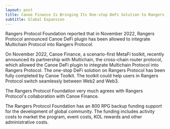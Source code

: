 ```yaml
---
layout: post
title: Canoe Finance Is Bringing Its One-stop DeFi Solution to Rangers Protocol
subtitle: Global Expansion
---
```


Rangers Protocol Foundation reported that in November 2022, Rangers Protocol announced Canoe DeFi plugin has been allowed to integrate Multichain Protocol into Rangers Protocol.

On November 2022, Canoe Finance, a scenario-first MetaFi toolkit, recently announced its partnership with Multichain, the cross-chain router protocol, which allowed the Canoe DeFi plugin to integrate Multichain Protocol into Rangers Protocol. The one-stop DeFi solution on Rangers Protocol has been fully completed by Canoe Toolkit. The toolkit could help users in Rangers Protocol switch seamlessly between Web2 and Web3.

The Rangers Protocol Foundation very much agrees with Rangers Protocol's collaboration with Canoe Finance.  

The Rangers Protocol Foundation has an 800 RPG backup funding support for the development of global community.  The funding includes activity costs to market the program, event costs, KOL rewards and other administrative costs. 
